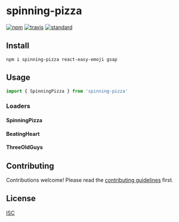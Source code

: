 # spinning-pizza

[![npm][npm-image]][npm-url]
[![travis][travis-image]][travis-url]
[![standard][standard-image]][standard-url]

[npm-image]: https://img.shields.io/npm/v/spinning-pizza.svg?style=flat-square
[npm-url]: https://www.npmjs.com/package/spinning-pizza
[travis-image]: https://img.shields.io/travis/bentatum/spinning-pizza.svg?style=flat-square
[travis-url]: https://travis-ci.org/bentatum/spinning-pizza
[standard-image]: https://img.shields.io/badge/code%20style-standard-brightgreen.svg?style=flat-square
[standard-url]: http://npm.im/standard

## Install

```
npm i spinning-pizza react-easy-emoji gsap
```

## Usage

```js
import { SpinningPizza } from 'spinning-pizza'
```

### Loaders
#### SpinningPizza
#### BeatingHeart
#### ThreeOldGuys

## Contributing

Contributions welcome! Please read the [contributing guidelines](CONTRIBUTING.md) first.

## License

[ISC](LICENSE.md)
